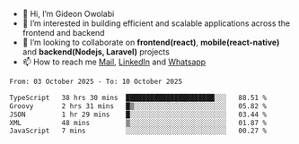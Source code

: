- 👋 Hi, I’m Gideon Owolabi
- 👀 I’m interested in building efficient and scalable applications across the frontend and backend
- 💞️ I’m looking to collaborate on <b>frontend(react)</b>, <b>mobile(react-native)</b> and <b>backend(Nodejs, Laravel)</b> projects
- 📫 How to reach me <a href="mailto:gideoniyin2021@gmail.com">Mail</a>, <a href="https://www.linkedin.com/in/gideon-owolabi-9b667a232/">LinkedIn</a> and <a href="https://wa.me/2348055377085">Whatsapp</a>

<!---
gude1/gude1 is a ✨ special ✨ repository because its `README.md` (this file) appears on your GitHub profile.
You can click the Preview link to take a look at your changes.
--->

<!--START_SECTION:waka-->

```txt
From: 03 October 2025 - To: 10 October 2025

TypeScript   38 hrs 30 mins  ██████████████████████░░░   88.51 %
Groovy       2 hrs 31 mins   █▒░░░░░░░░░░░░░░░░░░░░░░░   05.82 %
JSON         1 hr 29 mins    █░░░░░░░░░░░░░░░░░░░░░░░░   03.44 %
XML          48 mins         ▒░░░░░░░░░░░░░░░░░░░░░░░░   01.87 %
JavaScript   7 mins          ░░░░░░░░░░░░░░░░░░░░░░░░░   00.27 %
```

<!--END_SECTION:waka-->
